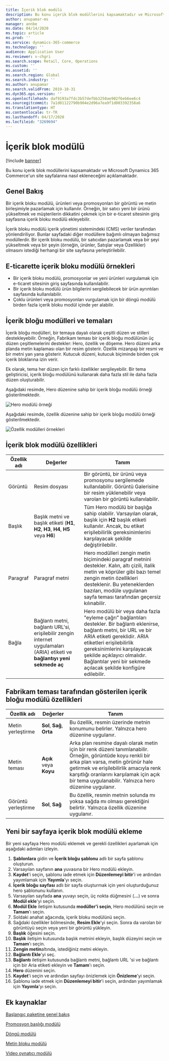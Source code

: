 ```yaml
---
title: İçerik blok modülü
description: Bu konu içerik blok modüllerini kapsamaktadır ve Microsoft Dynamics 365 Commerce'un site sayfalarına nasıl ekleneceğini açıklamaktadır.
author: anupamar-ms
manager: annbe
ms.date: 04/14/2020
ms.topic: article
ms.prod: ''
ms.service: dynamics-365-commerce
ms.technology: ''
audience: Application User
ms.reviewer: v-chgri
ms.search.scope: Retail, Core, Operations
ms.custom: ''
ms.assetid: ''
ms.search.region: Global
ms.search.industry: ''
ms.author: anupamar
ms.search.validFrom: 2019-10-31
ms.dyn365.ops.version: ''
ms.openlocfilehash: daf9193a7fdc3b57defbb3250ae902f6eb6ee6c4
ms.sourcegitcommit: 7a1d01122790b904e2d96a7ea9f1d003392358a6
ms.translationtype: HT
ms.contentlocale: tr-TR
ms.lasthandoff: 04/17/2020
ms.locfileid: "3269694"
---
```

# <a name="content-block-module"></a>İçerik blok modülü


[!include [banner](includes/banner.md)]

Bu konu içerik blok modüllerini kapsamaktadır ve Microsoft Dynamics 365 Commerce'un site sayfalarına nasıl ekleneceğini açıklamaktadır.

## <a name="overview"></a>Genel Bakış

Bir içerik bloku modülü, ürünleri veya promosyonları bir görüntü ve metin birleşimiyle pazarlamak için kullanılır. Örneğin, bir satıcı yeni bir ürünü yükseltmek ve müşterilerin dikkatini çekmek için bir e-ticaret sitesinin giriş sayfasına içerik bloku modülü ekleyebilir.

İçerik bloku modülü içerik yönetimi sistemindeki (CMS) veriler tarafından yönlendiriliyor. Bunlar sayfadaki diğer modüllere bağımlı olmayan bağımsız modüllerdir. Bir içerik bloku modülü, bir satıcıdan pazarlamak veya bir şeyi yükseltmek veya bir şeyin (örneğin, ürünler, Satışlar veya Özellikler) olmasını istediği herhangi bir site sayfasına yerleştirilebilir.

## <a name="examples-of-content-block-module-in-e-commerce"></a>E-ticarette içerik bloku modülü örnekleri

- Bir içerik bloku modülü, promosyonlar ve yeni ürünleri vurgulamak için e-ticaret sitesinin giriş sayfasında kullanılabilir.
- Bir içerik bloku modülü ürün bilgilerini sergilebilecek bir ürün ayrıntıları sayfasında kullanılabilir.
- Çoklu ürünleri veya promosyonları vurgulamak için bir döngü modülü birden fazla içerik bloku modül içinde yer alabilir.

## <a name="content-block-modules-and-themes"></a>İçerik bloğu modülleri ve temaları

İçerik bloğu modülleri, bir temaya dayalı olarak çeşitli düzen ve stilleri destekleyebilir. Örneğin, Fabrikam teması bir içerik bloğu modülünün üç düzen çeşitlemelerini destekler: Hero, özellik ve döşeme. Hero düzeni arka planda metin kaplaması olan bir resim gösterir. Özellik mizanpajı bir resmi ve bir metni yan yana gösterir. Kutucuk düzeni, kutucuk biçiminde birden çok içerik bloklarına izin verir.

Ek olarak, tema her düzen için farklı özellikler sergileyebilir. Bir tema geliştiricisi, içerik bloğu modülünü kullanarak daha fazla stil ile daha fazla düzen oluşturabilir.

Aşağıdaki resimde, Hero düzenine sahip bir içerik bloğu modülü örneği gösterilmektedir.

![Hero modülü örneği](./media/Hero.PNG)

Aşağıdaki resimde, özellik düzenine sahip bir içerik bloğu modülü örneği gösterilmektedir.

![Özellik modülleri örnekleri](./media/Feature.PNG)

## <a name="content-block-module-properties"></a>İçerik blok modülü özellikleri

| Özellik adı  | Değerler | Tanım |
|----------------|--------|-------------|
| Görüntü          | Resim dosyası | Bir görüntü, bir ürünü veya promosyonu sergilemede kullanılabilir. Görüntü Galerisine bir resim yüklenebilir veya varolan bir görüntü kullanılabilir. |
| Başlık        | Başlık metni ve başlık etiketi (**H1**, **H2**, **H3**, **H4**, **H5** veya **H6**) | Tüm Hero modülü bir başlığa sahip olabilir. Varsayılan olarak, başlık için **H2** başlık etiketi kullanılır. Ancak, bu etiket erişilebilirlik gereksinimlerini karşılayacak şekilde değiştirilebilir. |
| Paragraf      | Paragraf metni | Hero modülleri zengin metin biçimindeki paragraf metnini destekler. Kalın, altı çizili, italik metin ve köprüler gibi bazı temel zengin metin özellikleri desteklenir. Bu yeteneklerden bazıları, modüle uygulanan sayfa teması tarafından geçersiz kılınabilir. |
| Bağla           | Bağlantı metni, bağlantı URL'si, erişilebilir zengin internet uygulamaları (ARIA) etiketi ve **bağlantıyı yeni sekmede aç** | Hero modülü bir veya daha fazla "eyleme çağrı" bağlantıları destekler. Bir bağlantı eklenirse, bağlantı metni, bir URL ve bir ARIA etiketi gereklidir. ARIA etiketleri erişilebilirlik gereksinimlerini karşılayacak şekilde açıklayıcı olmalıdır. Bağlantılar yeni bir sekmede açılacak şekilde konfigüre edilebilir. |

## <a name="content-block-module-properties-exposed-by-the-fabrikam-theme"></a>Fabrikam teması tarafından gösterilen içerik bloğu modülü özellikleri 

| Özellik adı  | Değerler | Tanım |
|----------------|--------|-------------|
| Metin yerleştirme | **Sol**, **Sağ**, **Orta** | Bu özellik, resmin üzerinde metnin konumunu belirler. Yalnızca hero düzenine uygulanır. |
| Metin teması     | **Açık** veya **Koyu** | Arka plan resmine dayalı olarak metin için bir renk düzeni tanımlanabilir. Örneğin, görüntüde koyu renkli bir arka plan varsa, metin görünür hale getirmek ve erişilebilirlik amacıyla renk karşıtlığı oranlarını karşılamak için açık bir tema uygulanabilir. Yalnızca hero düzenine uygulanır.|
| Görüntü yerleştirme       | **Sol**,  **Sağ** | Bu özellik, resmin metnin solunda mı yoksa sağda mı olması gerektiğini belirtir. Yalnızca özellik düzenine uygulanır.  |

## <a name="add-a-content-block-module-to-a-new-page"></a>Yeni bir sayfaya içerik blok modülü ekleme

Bir yeni sayfaya Hero modülü eklemek ve gerekli özellikleri ayarlamak için aşağıdaki adımları izleyin.

1. **Şablonlara** gidin ve **İçerik bloğu şablonu** adlı bir sayfa şablonu oluşturun.
1. Varsayılan sayfanın **ana** yuvasına bir Hero modülü ekleyin.
1. **Kaydet**'i seçin, şablonu iade etmek için **Düzenlemeyi bitir**'i ve ardından yayımlamak için **Yayımla**'yı seçin.
1. **İçerik bloğu sayfası** adlı bir sayfa oluşturmak için yeni oluşturduğunuz hero şablonunu kullanın.
1. Varsayılan sayfada **ana** yuvayı seçin, üç nokta düğmesini (**...**) ve sonra **Modül ekle**'yi seçin.
1. **Modül Ekle** iletişim kutusunda **modüller'i seçin**, Hero modülünü seçin ve **Tamam**'ı seçin.
1. Soldaki anahat ağacında, içerik bloku modülünü seçin.
1. Sağdaki özellikler bölmesinde, **Resim Ekle**'yi seçin. Sonra da varolan bir görüntüyü seçin veya yeni bir görüntü yükleyin.
1. **Başlık** öğesini seçin.
1. **Başlık** iletişim kutusunda başlık metnini ekleyin, başlık düzeyini seçin ve **Tamam**'ı seçin.
1. **Zengin metin**altında, istediğiniz metni ekleyin.
1. **Bağlantı Ekle**'yi seç.
1. **Bağlantı** iletişim kutusunda bağlantı metni, bağlantı URL 'si ve bağlantı için bir Aria etiketi ekleyin ve **Tamam**'ı seçin.
1. **Hero** düzenini seçin.
1. **Kaydet**'i seçin ve ardından sayfayı önizlemek için **Önizleme**'yi seçin.
1. Şablonu iade etmek için **Düzenlemeyi bitir**'i seçin, ardından yayımlamak için **Yayımla**'yı seçin. 

## <a name="additional-resources"></a>Ek kaynaklar

[Başlangıç paketine genel bakış](starter-kit-overview.md)

[Promosyon başlığı modülü](add-alert.md)

[Döngü modülü](add-carousel.md)

[Metin bloku modülü](add-content-rich-block.md)

[Video oynatıcı modülü](add-video-player.md)
